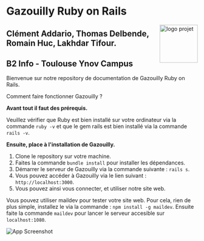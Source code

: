# Gazouilly Ruby on Rails
<img align="right" height="100" src="https://brand.ynov.com/img/logos/projet_etudiant/ynov/prj_ynov.svg" alt="logo projet">

## Clément Addario, Thomas Delbende, Romain Huc, Lakhdar Tifour.
## B2 Info - Toulouse Ynov Campus



Bienvenue sur notre repository de documentation de Gazouilly Ruby on Rails.

Comment faire fonctionner Gazouilly ?

**Avant tout il faut des prérequis.**

Veuillez vérifier que Ruby est bien installé sur votre ordinateur via la commande `ruby -v` 
et que le gem rails est bien installé via la commande `rails -v`.

**Ensuite, place à l'installation de Gazouilly.**

1. Clone le repository sur votre machine.
2. Faites la commande `bundle install` pour installer les dépendances.
3. Démarrer le serveur de Gazouilly via la commande suivante : `rails s`.
4. Vous pouvez accéder à Gazouilly via le lien suivant : `http://localhost:3000`.
5. Vous pouvez ainsi vous connecter, et utiliser notre site web.


Vous pouvez utiliser maildev pour tester votre site web.
Pour cela, rien de plus simple, installez le via la commande : `npm install -g maildev`.
Ensuite faite la commande `maildev` pour lancer le serveur accesible sur `localhost:1080`.



![App Screenshot](https://media3.giphy.com/media/l3vRj0W7EWM7H04la/giphy.gif?cid=ecf05e47ggy2whvz16yifx7gznkgymllk6uano1jqtehtwqq&rid=giphy.gif&ct=g)
